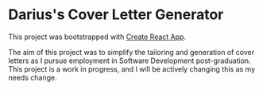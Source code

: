 # Darius's Cover Letter Generator

This project was bootstrapped with [Create React App](https://github.com/facebook/create-react-app).

The aim of this project was to simplify the tailoring and generation of cover letters as I pursue employment in Software Development post-graduation. This project is a work in progress, and I will be actively changing this as my needs change.